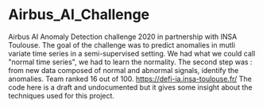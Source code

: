 # Airbus_AI_Challenge
Airbus AI Anomaly Detection challenge 2020 in partnership with INSA Toulouse. The goal of the challenge was to predict anomalies in mutli variate time series in a semi-supervised setting. We had what we could call "normal time series", we had to learn the normality. The second step was : from new data composed of normal and abnormal signals, identify the anomalies.
Team ranked 16 out of 100. https://defi-ia.insa-toulouse.fr/
The code here is a draft and undocumented but it gives some insight about the techniques used for this project.
